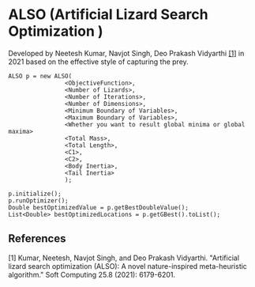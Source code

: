 # ALSO (Artificial Lizard Search Optimization )

Developed by Neetesh Kumar, Navjot Singh, Deo Prakash Vidyarthi  [[1]](#1) in 2021 based on the effective style of capturing the prey.

```
ALSO p = new ALSO(
                <ObjectiveFunction>,
                <Number of Lizards>,
                <Number of Iterations>,
                <Number of Dimensions>,
                <Minimum Boundary of Variables>,
                <Maximum Boundary of Variables>,
                <Whether you want to result global minima or global maxima>
                <Total Mass>,
                <Total Length>,
                <C1>,
                <C2>,
                <Body Inertia>,
                <Tail Inertia>
                );

p.initialize();
p.runOptimizer();
Double bestOptimizedValue = p.getBestDoubleValue();
List<Double> bestOptimizedLocations = p.getGBest().toList();
```

## References
<a id="1">[1]</a> Kumar, Neetesh, Navjot Singh, and Deo Prakash Vidyarthi. "Artificial lizard search optimization (ALSO): A novel nature-inspired meta-heuristic algorithm." Soft Computing 25.8 (2021): 6179-6201.
